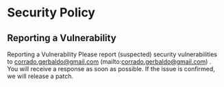 # Security Policy

## Reporting a Vulnerability
Reporting a Vulnerability
Please report (suspected) security vulnerabilities to <corrado.gerbaldo@gmail.com> (mailto:corrado.gerbaldo@gmail.com) .     
You will receive a response as soon as possible. If the issue is confirmed, we will release a patch.
